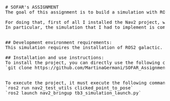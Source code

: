 <pre>
# SOFAR's ASSIGNMENT
The goal of this assignment is to build a simulation with ROS2 in which a robot follows a moving target at a fixed distance.

For doing that, first of all I installed the Nav2 project, which can be used in ROS2 whenever you have to deal with applications concerning the navigation of robots in the environment.
In particular, the simulation that I had to implement is commonly called "following dynamic point" maintaining a fixed distance. 


## Development environment requirements:
This simulation requires the installation of ROS2 galactic.

## Installation and use instructions:
To install the project, you can directly use the following command in your terminal:
`git clone https://github.com/MartinaGermani/SOFAR_Assignment.git`


To execute the project, it must execute the following commands on two different terminals:
`ros2 run nav2_test_utils clicked_point_to_pose`
`ros2 launch nav2_bringup tb3_simulation_launch.py`

</pre>

